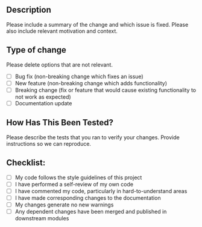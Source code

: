 ## Description
Please include a summary of the change and which issue is fixed. Please also include relevant motivation and context.

## Type of change
Please delete options that are not relevant.
- [ ] Bug fix (non-breaking change which fixes an issue)
- [ ] New feature (non-breaking change which adds functionality)
- [ ] Breaking change (fix or feature that would cause existing functionality to not work as expected)
- [ ] Documentation update

## How Has This Been Tested?
Please describe the tests that you ran to verify your changes. Provide instructions so we can reproduce.

## Checklist:
- [ ] My code follows the style guidelines of this project
- [ ] I have performed a self-review of my own code
- [ ] I have commented my code, particularly in hard-to-understand areas
- [ ] I have made corresponding changes to the documentation
- [ ] My changes generate no new warnings
- [ ] Any dependent changes have been merged and published in downstream modules